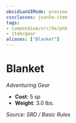 ```yaml
---
obsidianUIMode: preview
cssclasses: json5e-item
tags:
- compendium/src/5e/phb
- item/gear
aliases: ["Blanket"]
---
```

# Blanket
*Adventuring Gear*  

- **Cost**: 5 sp
- **Weight**: 3.0 lbs.

*Source: SRD / Basic Rules*
